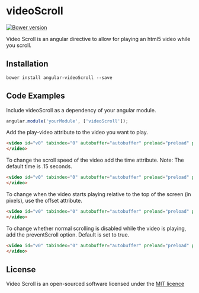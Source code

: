 # videoScroll

[![Bower version](https://img.shields.io/badge/bower-v0.5.1-green.svg)](https://github.com/rbingham/videoScroll)

Video Scroll is an angular directive to allow for playing an html5 video while you scroll.

## Installation
	bower install angular-videoScroll --save


## Code Examples

Include videoScroll as a dependency of your angular module.
```js
angular.module('yourModule', ['videoScroll']);
```

Add the play-video attribute to the video you want to play.
```html
<video id="v0" tabindex="0" autobuffer="autobuffer" preload="preload" play-video>
</video>
```

To change the scroll speed of the video add the time attribute.
Note: The default time is .15 seconds.
```html
<video id="v0" tabindex="0" autobuffer="autobuffer" preload="preload" play-video time=".15">
</video>
```

To change when the video starts playing relative to the top of the screen (in pixels), use the offset attribute.
```html
<video id="v0" tabindex="0" autobuffer="autobuffer" preload="preload" play-video offset="100">
</video>
```

To change whether normal scrolling is disabled while the video is playing, add the preventScroll option. Default is set to true.
```html
<video id="v0" tabindex="0" autobuffer="autobuffer" preload="preload" play-video preventScroll="true">
</video>
```

## License

Video Scroll is an open-sourced software licensed under the [MIT licence](http://opensource.org/licenses/MIT)
